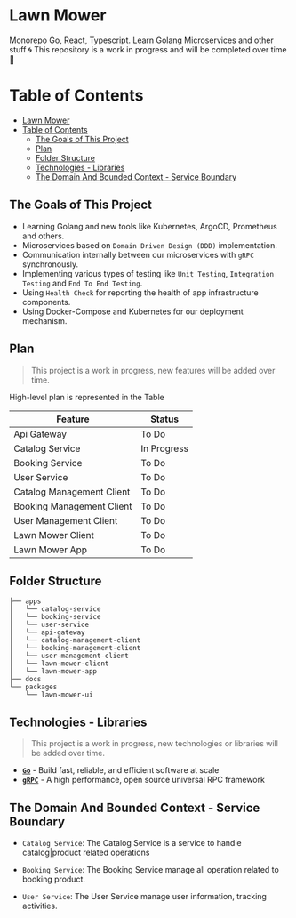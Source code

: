 # Lawn Mower

Monorepo Go, React, Typescript. Learn Golang Microservices and other stuff
🌀 This repository is a work in progress and will be completed over time 🚀

# Table of Contents

- [Lawn Mower](#lawn-mower)
- [Table of Contents](#table-of-contents)
  - [The Goals of This Project](#the-goals-of-this-project)
  - [Plan](#plan)
  - [Folder Structure](#folder-structure)
  - [Technologies - Libraries](#technologies---libraries)
  - [The Domain And Bounded Context - Service Boundary](#the-domain-and-bounded-context---service-boundary)

## The Goals of This Project

- Learning Golang and new tools like Kubernetes, ArgoCD, Prometheus and others.
- Microservices based on `Domain Driven Design (DDD)` implementation.
- Communication internally between our microservices with `gRPC` synchronously.
- Implementing various types of testing like `Unit Testing`, `Integration Testing` and `End To End Testing`.
- Using `Health Check` for reporting the health of app infrastructure components.
- Using Docker-Compose and Kubernetes for our deployment mechanism.

## Plan

> This project is a work in progress, new features will be added over time.

High-level plan is represented in the Table

| Feature                   | Status      |
| ------------------------- | ----------- |
| Api Gateway               | To Do       |
| Catalog Service           | In Progress |
| Booking Service           | To Do       |
| User Service              | To Do       |
| Catalog Management Client | To Do       |
| Booking Management Client | To Do       |
| User Management Client    | To Do       |
| Lawn Mower Client         | To Do       |
| Lawn Mower App            | To Do       |

## Folder Structure

```
├── apps
│   └── catalog-service
│   └── booking-service
│   └── user-service
│   └── api-gateway
│   └── catalog-management-client
│   └── booking-management-client
│   └── user-management-client
│   └── lawn-mower-client
│   └── lawn-mower-app
├── docs
└── packages
    └── lawn-mower-ui
```

## Technologies - Libraries

> This project is a work in progress, new technologies or libraries will be added over time.
>
- **[`Go`](https://go.dev/)** - Build fast, reliable, and efficient software at scale
- **[`gRPC`](https://grpc.io/)** - A high performance, open source universal RPC framework
<!-- - **[``]()** -  -->

## The Domain And Bounded Context - Service Boundary

- `Catalog Service`: The Catalog Service is a service to handle catalog|product related operations

- `Booking Service`: The Booking Service manage all operation related to booking product.

- `User Service`: The User Service manage user information, tracking activities.
